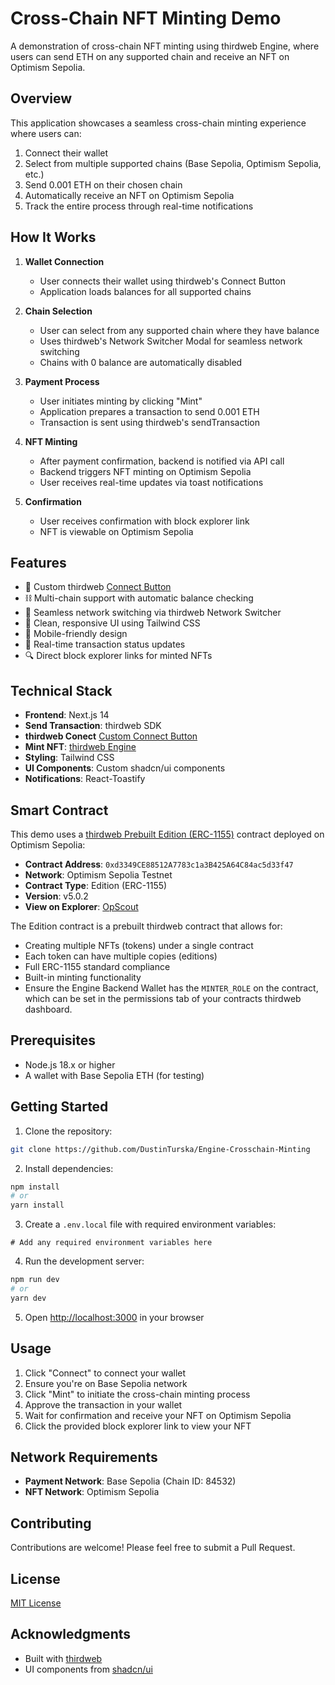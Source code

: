# Cross-Chain NFT Minting Demo

A demonstration of cross-chain NFT minting using thirdweb Engine, where users can send ETH on any supported chain and receive an NFT on Optimism Sepolia.

## Overview

This application showcases a seamless cross-chain minting experience where users can:
1. Connect their wallet
2. Select from multiple supported chains (Base Sepolia, Optimism Sepolia, etc.)
3. Send 0.001 ETH on their chosen chain
4. Automatically receive an NFT on Optimism Sepolia
5. Track the entire process through real-time notifications

## How It Works

1. **Wallet Connection**
   - User connects their wallet using thirdweb's Connect Button
   - Application loads balances for all supported chains

2. **Chain Selection**
   - User can select from any supported chain where they have balance
   - Uses thirdweb's Network Switcher Modal for seamless network switching
   - Chains with 0 balance are automatically disabled

3. **Payment Process**
   - User initiates minting by clicking "Mint"
   - Application prepares a transaction to send 0.001 ETH
   - Transaction is sent using thirdweb's sendTransaction

4. **NFT Minting**
   - After payment confirmation, backend is notified via API call
   - Backend triggers NFT minting on Optimism Sepolia
   - User receives real-time updates via toast notifications

5. **Confirmation**
   - User receives confirmation with block explorer link
   - NFT is viewable on Optimism Sepolia

## Features

- 🦊 Custom thirdweb [Connect Button](https://portal.thirdweb.com/react/v5/components/ConnectButton)
- ⛓️ Multi-chain support with automatic balance checking
- 🔄 Seamless network switching via thirdweb Network Switcher
- 🎨 Clean, responsive UI using Tailwind CSS
- 📱 Mobile-friendly design
- 🔔 Real-time transaction status updates
- 🔍 Direct block explorer links for minted NFTs

## Technical Stack

- **Frontend**: Next.js 14
- **Send Transaction**: thirdweb SDK
- **thirdweb Conect** [Custom Connect Button](https://portal.thirdweb.com/react/v5/components/ConnectButton)
- **Mint NFT**: [thirdweb Engine](https://thirdweb.com/engine?utm_source=dustin-github-Engine-Crosschain-Minting)
- **Styling**: Tailwind CSS
- **UI Components**: Custom shadcn/ui components
- **Notifications**: React-Toastify

## Smart Contract

This demo uses a [thirdweb Prebuilt Edition (ERC-1155)](https://thirdweb.com/thirdweb.eth/TokenERC1155/5.0.2) contract deployed on Optimism Sepolia:
- **Contract Address**: `0xd3349CE88512A7783c1a3B425A64C84ac5d33f47`
- **Network**: Optimism Sepolia Testnet
- **Contract Type**: Edition (ERC-1155)
- **Version**: v5.0.2
- **View on Explorer**: [OpScout](https://thirdweb.com/op-sepolia-testnet/0xd3349CE88512A7783c1a3B425A64C84ac5d33f47)

The Edition contract is a prebuilt thirdweb contract that allows for:
- Creating multiple NFTs (tokens) under a single contract
- Each token can have multiple copies (editions)
- Full ERC-1155 standard compliance
- Built-in minting functionality
- Ensure the Engine Backend Wallet has the `MINTER_ROLE` on the contract, which can be set in the permissions tab of your contracts thirdweb dashboard.

## Prerequisites

- Node.js 18.x or higher
- A wallet with Base Sepolia ETH (for testing)

## Getting Started

1. Clone the repository:

```bash
git clone https://github.com/DustinTurska/Engine-Crosschain-Minting
```

2. Install dependencies:
```bash
npm install
# or
yarn install
```

3. Create a `.env.local` file with required environment variables:
```env
# Add any required environment variables here
```

4. Run the development server:
```bash
npm run dev
# or
yarn dev
```

5. Open [http://localhost:3000](http://localhost:3000) in your browser

## Usage

1. Click "Connect" to connect your wallet
2. Ensure you're on Base Sepolia network
3. Click "Mint" to initiate the cross-chain minting process
4. Approve the transaction in your wallet
5. Wait for confirmation and receive your NFT on Optimism Sepolia
6. Click the provided block explorer link to view your NFT

## Network Requirements

- **Payment Network**: Base Sepolia (Chain ID: 84532)
- **NFT Network**: Optimism Sepolia

## Contributing

Contributions are welcome! Please feel free to submit a Pull Request.

## License

[MIT License](LICENSE)

## Acknowledgments

- Built with [thirdweb](https://thirdweb.com/)
- UI components from [shadcn/ui](https://ui.shadcn.com/)
